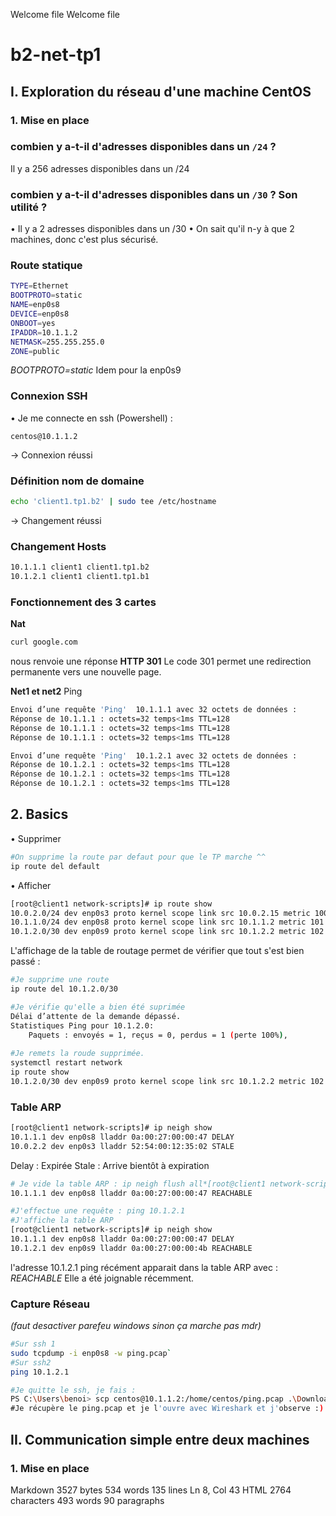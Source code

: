 Welcome file
Welcome file
# b2-net-tp1	
## I. Exploration du réseau d'une machine CentOS
### 1. Mise en place
### combien y a-t-il d'adresses disponibles dans un  `/24`  ?
Il y a 256 adresses disponibles dans un /24

### combien y a-t-il d'adresses disponibles dans un  `/30`  ? Son utilité ?
• Il y a 2 adresses disponibles dans un /30
• On sait qu'il n-y à que 2 machines, donc c'est plus sécurisé.

### Route statique
```bash
TYPE=Ethernet
BOOTPROTO=static
NAME=enp0s8
DEVICE=enp0s8
ONBOOT=yes
IPADDR=10.1.1.2
NETMASK=255.255.255.0
ZONE=public
```
_BOOTPROTO=static_
Idem pour la enp0s9

### Connexion SSH
• Je me connecte en ssh (Powershell) : 
```
centos@10.1.1.2
```
-> Connexion réussi

### Définition nom de domaine 
```bash
echo 'client1.tp1.b2' | sudo tee /etc/hostname
```
-> Changement réussi

### Changement Hosts
```bash
10.1.1.1 client1 client1.tp1.b2
10.1.2.1 client1 client1.tp1.b1
```

### Fonctionnement des 3 cartes
__Nat__ 
```bash
curl google.com
```
nous renvoie une réponse __HTTP 301__
Le code 301 permet une redirection permanente vers une nouvelle page. 

__Net1 et net2__
Ping
```bash
Envoi d’une requête 'Ping'  10.1.1.1 avec 32 octets de données :
Réponse de 10.1.1.1 : octets=32 temps<1ms TTL=128
Réponse de 10.1.1.1 : octets=32 temps<1ms TTL=128
Réponse de 10.1.1.1 : octets=32 temps<1ms TTL=128
```
```bash
Envoi d’une requête 'Ping'  10.1.2.1 avec 32 octets de données :
Réponse de 10.1.2.1 : octets=32 temps<1ms TTL=128
Réponse de 10.1.2.1 : octets=32 temps<1ms TTL=128
Réponse de 10.1.2.1 : octets=32 temps<1ms TTL=128
```


## 2. Basics

• Supprimer 
```bash
#On supprime la route par defaut pour que le TP marche ^^
ip route del default
```
• Afficher
```bash
[root@client1 network-scripts]# ip route show
10.0.2.0/24 dev enp0s3 proto kernel scope link src 10.0.2.15 metric 100
10.1.1.0/24 dev enp0s8 proto kernel scope link src 10.1.1.2 metric 101
10.1.2.0/30 dev enp0s9 proto kernel scope link src 10.1.2.2 metric 102
```
L'affichage de la table de routage permet de vérifier que tout s'est bien passé :

```bash
#Je supprime une route
ip route del 10.1.2.0/30

#Je vérifie qu'elle a bien été suprimée
Délai d’attente de la demande dépassé.
Statistiques Ping pour 10.1.2.0:
    Paquets : envoyés = 1, reçus = 0, perdus = 1 (perte 100%),
    
#Je remets la roude supprimée.
systemctl restart network
ip route show
10.1.2.0/30 dev enp0s9 proto kernel scope link src 10.1.2.2 metric 102
```

### Table ARP
```bash
[root@client1 network-scripts]# ip neigh show
10.1.1.1 dev enp0s8 lladdr 0a:00:27:00:00:47 DELAY
10.0.2.2 dev enp0s3 lladdr 52:54:00:12:35:02 STALE
```
Delay : Expirée
Stale : Arrive bientôt à expiration 
```bash
# Je vide la table ARP : ip neigh flush all*[root@client1 network-scripts]# ip neigh show
10.1.1.1 dev enp0s8 lladdr 0a:00:27:00:00:47 REACHABLE

#J'effectue une requête : ping 10.1.2.1
#J'affiche la table ARP
[root@client1 network-scripts]# ip neigh show
10.1.1.1 dev enp0s8 lladdr 0a:00:27:00:00:47 DELAY
10.1.2.1 dev enp0s9 lladdr 0a:00:27:00:00:4b REACHABLE
```
l'adresse 10.1.2.1 ping récément apparait dans la table ARP avec : _REACHABLE_
Elle a été joignable récemment.

### Capture Réseau
*(faut desactiver parefeu windows sinon ça marche pas mdr)*
```bash
#Sur ssh 1
sudo tcpdump -i enp0s8 -w ping.pcap`
#Sur ssh2
ping 10.1.2.1 

#Je quitte le ssh, je fais :
PS C:\Users\benoi> scp centos@10.1.1.2:/home/centos/ping.pcap .\Downloads\
#Je récupère le ping.pcap et je l'ouvre avec Wireshark et j'observe :)
```
## II. Communication simple entre deux machines

### 1. Mise en place

Markdown 3527 bytes 534 words 135 lines Ln 8, Col 43 HTML 2764 characters 493 words 90 paragraphs
